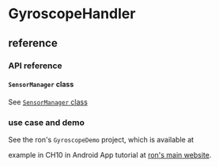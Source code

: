 # GyroscopeHandler
## reference 
### API reference
#### `SensorManager` class
See [`SensorManager` class](https://developer.android.com/reference/android/hardware/SensorManager)

### use case and demo
See the ron's `GyroscopeDemo` project, which is available at 

example in CH10 in Android App tutorial at [ron's main website](https://sites.google.com/site/ronforwork/Home?authuser=0).